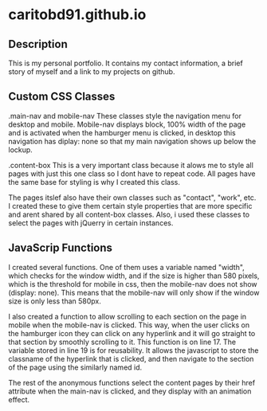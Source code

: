 # caritobd91.github.io

## Description
This is my personal portfolio. It contains my contact information, a brief story of myself and a link to my projects on github.

## Custom CSS Classes
.main-nav and mobile-nav
These classes style the navigation menu for desktop and mobile. Mobile-nav displays block, 100% width of the page and is activated when the hamburger menu is clicked, in desktop this navigation has diplay: none so that my main navigation shows up below the lockup.

.content-box
This is a very important class because it alows me to style all pages with just this one class so I dont have to repeat code. All pages have the same base for styling is why I created this class.

The pages itslef also have their own classes such as "contact", "work", etc. I created these to give them certain style properties that are more specific and arent shared by all content-box classes. Also, i used these classes to select the pages with jQuerry in certain instances.

## JavaScrip Functions
I created several functions.
One of them uses a variable named "width", which checks for the window width, and if the size is higher than 580 pixels, which is the threshold for mobile in css, then the mobile-nav does not show (display: none). This means that the mobile-nav will only show if the window size is only less than 580px. 

I also created a function to allow scrolling to each section on the page in mobile when the mobile-nav is clicked. This way, when  the user clicks on the hamburger icon they can click on any hyperlink and it will go straight to that section by smoothly scrolling to it. This function is on line 17. The variable stored in line 19 is for reusability. It allows the javascript to store the classname of the hyperlink that is clicked, and then navigate to the section of the page using the similarly named id.

The rest of the anonymous functions select the content pages by their href attribute when the main-nav is clicked, and they display with an animation effect.
